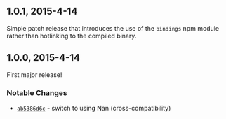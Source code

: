 ## 1.0.1, 2015-4-14
Simple patch release that introduces the use of the `bindings` npm module rather than hotlinking to the compiled binary.

## 1.0.0, 2015-4-14
First major release!

### Notable Changes
- [`ab5386d6c`](https://github.com/brendanashworth/node-murmurhash3/commit/ab5386d6c0f117efc60ff752318690788322c5c2) - switch to using Nan (cross-compatibility)
